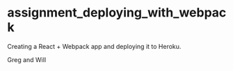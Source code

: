# assignment_deploying_with_webpack

Creating a React + Webpack app and deploying it to Heroku.

Greg and Will

